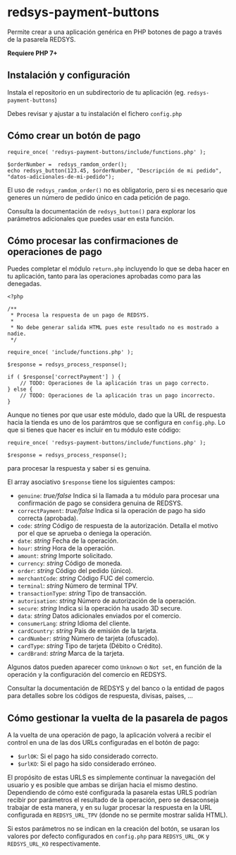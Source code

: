 # redsys-payment-buttons
Permite crear a una aplicación genérica en PHP botones de pago a través de la pasarela REDSYS.

**Requiere PHP 7+**

## Instalación y configuración 

Instala el repositorio en un subdirectorio de tu aplicación (eg. `redsys-payment-buttons`)

Debes revisar y ajustar a tu instalación el fichero `config.php`

## Cómo crear un botón de pago

```
require_once( 'redsys-payment-buttons/include/functions.php' );

$orderNumber =  redsys_ramdom_order();
echo redsys_button(123.45, $orderNumber, "Descripción de mi pedido", "datos-adicionales-de-mi-pedido");
```

El uso de `redsys_ramdom_order()` no es obligatorio, pero si es necesario que generes un número de pedido único en cada petición de pago.

Consulta la documentación de `redsys_button()` para explorar los parámetros adicionales que puedes usar en esta función.

## Cómo procesar las confirmaciones de operaciones de pago

Puedes completar el módulo `return.php` incluyendo lo que se deba hacer en tu aplicación, tanto para las operaciones aprobadas como para las denegadas.

```
<?php

/**
 * Procesa la respuesta de un pago de REDSYS.
 * 
 * No debe generar salida HTML pues este resultado no es mostrado a nadie.
 */

require_once( 'include/functions.php' );

$response = redsys_process_response();

if ( $response['correctPayment'] ) {
	// TODO: Operaciones de la aplicación tras un pago correcto.
} else {
	// TODO: Operaciones de la aplicación tras un pago incorrecto.
}
```

Aunque no tienes por que usar este módulo, dado que la URL de respuesta hacia la tienda es uno de los parámtros que se configura en `config.php`. Lo que si tienes que hacer es incluir en tu módulo este código:

```
require_once( 'redsys-payment-buttons/include/functions.php' );

$response = redsys_process_response();
```

para procesar la respuesta y saber si es genuina. 

El array asociativo `$response` tiene los siguientes campos:

* `genuine`: _true/false_ Indica si la llamada a tu módulo para procesar una confirmación de pago se considera genuina de REDSYS.
* `correctPayment`: _true/false_ Indica si la operación de pago ha sido correcta (aprobada).
* `code`: _string_ Código de respuesta de la autorización. Detalla el motivo por el que se aprueba o deniega la operación. 
* `date`: _string_ Fecha de la operación.
* `hour`: _string_ Hora de la operación. 
* `amount`: _string_ Importe solicitado. 
* `currency`: _string_ Código de moneda.
* `order`: _string_ Código del pedido (único). 
* `merchantCode`: _string_ Código FUC del comercio.
* `terminal`: _string_ Número de terminal TPV. 
* `transactionType`: _string_ Tipo de transacción. 
* `autorisation`: _string_ Número de autorización de la operación. 
* `secure`: _string_ Indica si la operación ha usado 3D secure. 
* `data`: _string_ Datos adicionales enviados por el comercio. 
* `consumerLang`: _string_ Idioma del cliente. 
* `cardCountry`: _string_ Pais de emisión de la tarjeta.
* `cardNumber`: _string_ Número de tarjeta (ofuscado).
* `cardType`: _string_ Tipo de tarjeta (Débito o Crédito).
* `cardBrand`: _string_ Marca de la tarjeta. 

Algunos datos pueden aparecer como `Unknown` o `Not set`, en función de la operación y la configuración del comercio en REDSYS.

Consultar la documentación de REDSYS y del banco o la entidad de pagos para detalles sobre los códigos de respuesta, divisas, paises, ...  

## Cómo gestionar la vuelta de la pasarela de pagos

A la vuelta de una operación de pago, la aplicación volverá a recibir el control en una de las dos URLs configuradas en el botón de pago:

* `$urlOK`: Si el pago ha sido considerado correcto.
* `$urlKO`: Si el pago ha sido considerado erróneo.

El propósito de estas URLS es simplemente continuar la navegación del usuario y es posible que ambas se dirijan hacia el mismo destino. Dependiendo de cómo esté configurada la pasarela estas URLS podrían recibir por parámetros el resultado de la operación, pero se desaconseja trabajar de esta manera, y en su lugar procesar la respuesta en la URL configurada en `REDSYS_URL_TPV` (donde no se permite mostrar salida HTML).

Si estos parámetros no se indican en la creación del botón, se usaran los valores por defecto configurados en `config.php` para `REDSYS_URL_OK` y `REDSYS_URL_KO` respectivamente.
